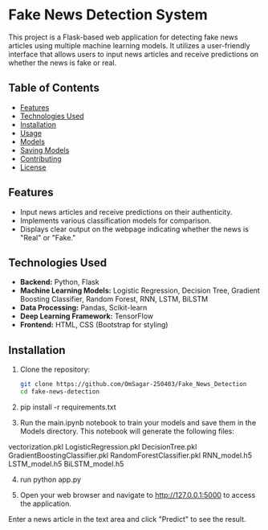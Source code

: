 # Fake News Detection System

This project is a Flask-based web application for detecting fake news articles using multiple machine learning models. It utilizes a user-friendly interface that allows users to input news articles and receive predictions on whether the news is fake or real.

## Table of Contents

- [Features](#features)
- [Technologies Used](#technologies-used)
- [Installation](#installation)
- [Usage](#usage)
- [Models](#models)
- [Saving Models](#saving-models)
- [Contributing](#contributing)
- [License](#license)

## Features

- Input news articles and receive predictions on their authenticity.
- Implements various classification models for comparison.
- Displays clear output on the webpage indicating whether the news is "Real" or "Fake."

## Technologies Used

- **Backend:** Python, Flask
- **Machine Learning Models:** Logistic Regression, Decision Tree, Gradient Boosting Classifier, Random Forest, RNN, LSTM, BiLSTM
- **Data Processing:** Pandas, Scikit-learn
- **Deep Learning Framework:** TensorFlow
- **Frontend:** HTML, CSS (Bootstrap for styling)

## Installation

1. Clone the repository:

   ```bash
   git clone https://github.com/OmSagar-250403/Fake_News_Detection
   cd fake-news-detection


2. pip install -r requirements.txt


3. Run the main.ipynb notebook to train your models and save them in the Models directory. This notebook will generate the following files:

vectorization.pkl
LogisticRegression.pkl
DecisionTree.pkl
GradientBoostingClassifier.pkl
RandomForestClassifier.pkl
RNN_model.h5
LSTM_model.h5
BiLSTM_model.h5


4. run python app.py

5. Open your web browser and navigate to http://127.0.0.1:5000 to access the application.

Enter a news article in the text area and click "Predict" to see the result.


